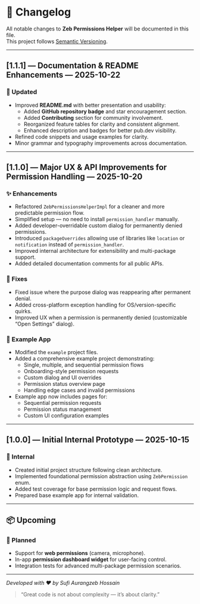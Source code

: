 # 📜 Changelog

All notable changes to **Zeb Permissions Helper** will be documented in this file.  
This project follows [Semantic Versioning](https://semver.org/).

---

## [1.1.1] — Documentation & README Enhancements — 2025-10-22

### 🧾 Updated
- Improved **README.md** with better presentation and usability:
  - Added **GitHub repository badge** and star encouragement section.
  - Added **Contributing** section for community involvement.
  - Reorganized feature tables for clarity and consistent alignment.
  - Enhanced description and badges for better pub.dev visibility.
- Refined code snippets and usage examples for clarity.
- Minor grammar and typography improvements across documentation.

---

## [1.1.0] — Major UX & API Improvements for Permission Handling — 2025-10-20

### ✨ Enhancements
- Refactored `ZebPermissionsHelperImpl` for a cleaner and more predictable permission flow.
- Simplified setup — no need to install `permission_handler` manually.
- Added developer-overridable custom dialog for permanently denied permissions.
- Introduced `packageOverrides` allowing use of libraries like `location` or `notification` instead of `permission_handler`.
- Improved internal architecture for extensibility and multi-package support.
- Added detailed documentation comments for all public APIs.

### 🐛 Fixes
- Fixed issue where the purpose dialog was reappearing after permanent denial.
- Added cross-platform exception handling for OS/version-specific quirks.
- Improved UX when a permission is permanently denied (customizable “Open Settings” dialog).

### 🧩 Example App
- Modified the `example` project files.
- Added a comprehensive example project demonstrating:
  - Single, multiple, and sequential permission flows
  - Onboarding-style permission requests
  - Custom dialog and UI overrides
  - Permission status overview page
  - Handling edge cases and invalid permissions
- Example app now includes pages for:
  - Sequential permission requests
  - Permission status management
  - Custom UI configuration examples

---

## [1.0.0] — Initial Internal Prototype — 2025-10-15

### 🧪 Internal
- Created initial project structure following clean architecture.
- Implemented foundational permission abstraction using `ZebPermission` enum.
- Added test coverage for base permission logic and request flows.
- Prepared base example app for internal validation.

---

## 📦 Upcoming

### 🚧 Planned
- Support for **web permissions** (camera, microphone).
- In-app **permission dashboard widget** for user-facing control.
- Integration tests for advanced multi-package permission scenarios.

---

*Developed with ❤️ by Sufi Aurangzeb Hossain*
> “Great code is not about complexity — it’s about clarity.”
